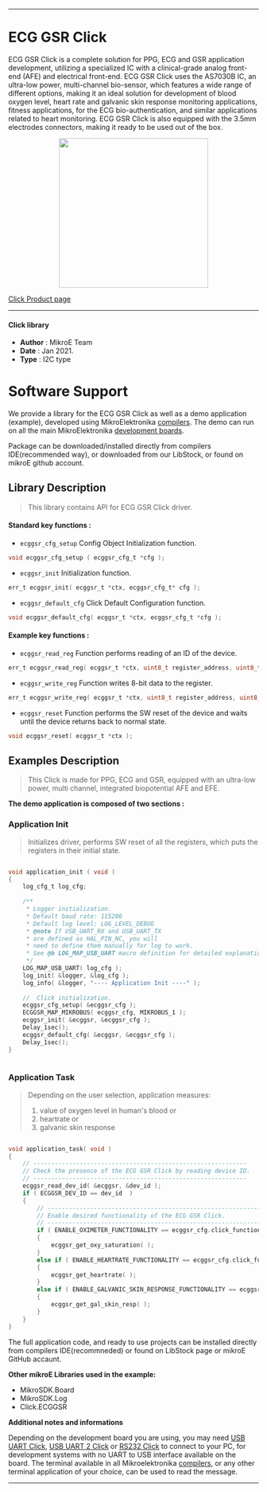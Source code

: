
---
# ECG GSR Click

ECG GSR Click is a complete solution for PPG, ECG and GSR application development, utilizing a specialized IC with a clinical-grade analog front-end (AFE) and electrical front-end. ECG GSR Click uses the AS7030B IC, an ultra-low power, multi-channel bio-sensor, which features a wide range of different options, making it an ideal solution for development of blood oxygen level, heart rate and galvanic skin response monitoring applications, fitness applications, for the ECG bio-authentication, and similar applications related to heart monitoring. ECG GSR Click is also equipped with the 3.5mm electrodes connectors, making it ready to be used out of the box.

<p align="center">
  <img src="https://download.mikroe.com/images/click_for_ide/ecg_gsr_click.png" height=300px>
</p>

[Click Product page](https://www.mikroe.com/ecg-gsr-click)

---


#### Click library 

- **Author**        : MikroE Team
- **Date**          : Jan 2021.
- **Type**          : I2C type


# Software Support

We provide a library for the ECG GSR Click 
as well as a demo application (example), developed using MikroElektronika 
[compilers](https://shop.mikroe.com/compilers). 
The demo can run on all the main MikroElektronika [development boards](https://shop.mikroe.com/development-boards).

Package can be downloaded/installed directly from compilers IDE(recommended way), or downloaded from our LibStock, or found on mikroE github account. 

## Library Description

> This library contains API for ECG GSR Click driver.

#### Standard key functions :

- `ecggsr_cfg_setup` Config Object Initialization function.
```c
void ecggsr_cfg_setup ( ecggsr_cfg_t *cfg ); 
```

- `ecggsr_init` Initialization function.
```c
err_t ecggsr_init( ecggsr_t *ctx, ecggsr_cfg_t* cfg );
```

- `ecggsr_default_cfg` Click Default Configuration function.
```c
void ecggsr_default_cfg( ecggsr_t *ctx, ecggsr_cfg_t *cfg );
```

#### Example key functions :

- `ecggsr_read_reg` Function performs reading of an ID of the device.
```c
err_t ecggsr_read_reg( ecggsr_t *ctx, uint8_t register_address, uint8_t *data_out, uint8_t num_of_regs );
```

- `ecggsr_write_reg` Function writes 8-bit data to the register.
```c
err_t ecggsr_write_reg( ecggsr_t *ctx, uint8_t register_address, uint8_t transfer_data );
```

- `ecggsr_reset` Function performs the SW reset of the device and waits until the device returns back to normal state.
```c
void ecggsr_reset( ecggsr_t *ctx );
```

## Examples Description

> This Click is made for PPG, ECG and GSR,
> equipped with an ultra-low power, multi channel, integrated biopotential AFE and EFE.

**The demo application is composed of two sections :**

### Application Init

> Initializes driver, performs SW reset of all the registers, which puts the registers in their initial state.

```c

void application_init ( void )
{
    log_cfg_t log_cfg;
    
    /** 
     * Logger initialization.
     * Default baud rate: 115200
     * Default log level: LOG_LEVEL_DEBUG
     * @note If USB_UART_RX and USB_UART_TX 
     * are defined as HAL_PIN_NC, you will 
     * need to define them manually for log to work. 
     * See @b LOG_MAP_USB_UART macro definition for detailed explanation.
     */
    LOG_MAP_USB_UART( log_cfg );
    log_init( &logger, &log_cfg );
    log_info( &logger, "---- Application Init ----" );
    
    //  Click initialization.
    ecggsr_cfg_setup( &ecggsr_cfg );
    ECGGSR_MAP_MIKROBUS( ecggsr_cfg, MIKROBUS_1 );
    ecggsr_init( &ecggsr, &ecggsr_cfg );
    Delay_1sec();
    ecggsr_default_cfg( &ecggsr, &ecggsr_cfg );
    Delay_1sec();
}
  
```

### Application Task

> Depending on the user selection, application measures:
> 1. value of oxygen level in human's blood or
> 2. heartrate or
> 3. galvanic skin response

```c

void application_task( void )
{
    // ------------------------------------------------------------
    // Check the presence of the ECG GSR Click by reading device ID.
    // ------------------------------------------------------------
    ecggsr_read_dev_id( &ecggsr, &dev_id );
    if ( ECGGSR_DEV_ID == dev_id  )
    {
        // ------------------------------------------------------------
        // Enable desired functionality of the ECG GSR Click.
        // ------------------------------------------------------------
        if ( ENABLE_OXIMETER_FUNCTIONALITY == ecggsr_cfg.click_functionality )
        {
            ecggsr_get_oxy_saturation( );
        } 
        else if ( ENABLE_HEARTRATE_FUNCTIONALITY == ecggsr_cfg.click_functionality )
        {
            ecggsr_get_heartrate( );
        } 
        else if ( ENABLE_GALVANIC_SKIN_RESPONSE_FUNCTIONALITY == ecggsr_cfg.click_functionality )
        {
            ecggsr_get_gal_skin_resp( );
        } 
    }
}

```

The full application code, and ready to use projects can be  installed directly from compilers IDE(recommneded) or found on LibStock page or mikroE GitHub accaunt.

**Other mikroE Libraries used in the example:** 

- MikroSDK.Board
- MikroSDK.Log
- Click.ECGGSR

**Additional notes and informations**

Depending on the development board you are using, you may need 
[USB UART Click](https://shop.mikroe.com/usb-uart-click), 
[USB UART 2 Click](https://shop.mikroe.com/usb-uart-2-click) or 
[RS232 Click](https://shop.mikroe.com/rs232-click) to connect to your PC, for 
development systems with no UART to USB interface available on the board. The 
terminal available in all Mikroelektronika 
[compilers](https://shop.mikroe.com/compilers), or any other terminal application 
of your choice, can be used to read the message.



---
